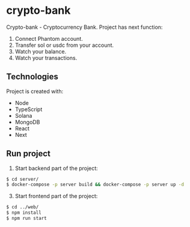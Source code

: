 # crypto-bank
Crypto-bank - Cryptocurrency Bank.
Project has next function:
1. Connect Phantom account.
2. Transfer sol or usdc from your account.
3. Watch your balance.
4. Watch your transactions.

## Technologies
Project is created with:
* Node
* TypeScript
* Solana
* MongoDB
* React
* Next

## Run project
1) Start backend part of the project: 
```bash
$ cd server/
$ docker-compose -p server build && docker-compose -p server up -d
```
3) Start frontend part of the project: 
```bash
$ cd ../web/
$ npm install
$ npm run start
```